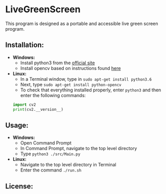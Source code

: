 # LiveGreenScreen
This program is designed as a portable and accessible live green screen program.

Installation:
---
- **Windows:**
  * Install python3 from the [official site](https://www.python.org/downloads/windows/)
  * Install opencv based on instructions found [here](https://docs.opencv.org/master/d5/de5/tutorial_py_setup_in_windows.html)
- **Linux:**
  * In a Terminal window, type in `sudo apt-get install python3.6`
  * Next, type `sudo apt-get install python-opencv`
  * To check that everything installed properly, enter `python3` and then enter the following commands:
  ```Python
  import cv2
  print(cv2.__version__)
  ```


## Usage:
- **Windows:**
  - Open Command Prompt
  - In Command Prompt, navigate to the top level directory
  - Type `python3 ./src/Main.py`
- **Linux:**
  - Navigate to the top level directory in Terminal
  - Enter the command `./run.sh`

## License:
